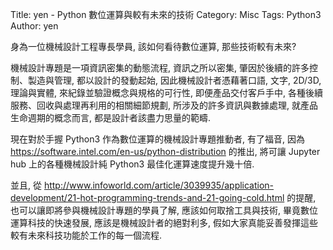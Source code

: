 Title: yen - Python 數位運算與較有未來的技術
Category: Misc
Tags: Python3
Author: yen

身為一位機械設計工程專長學員, 該如何看待數位運算, 那些技術較有未來?

<!-- PELICAN_END_SUMMARY -->

機械設計專題是一項資訊密集的動態流程, 資訊之所以密集, 肇因於後續的許多控制、製造與管理, 都以設計的發動起始, 因此機械設計者憑藉著口語, 文字, 2D/3D, 理論與實體, 來紀錄並驗證概念與規格的可行性, 即便產品交付客戶手中, 各種後續服務、回收與處理再利用的相關細節規劃, 所涉及的許多資訊與數據處理, 就產品生命週期的概念而言, 都是設計者該盡力思量的範疇.

現在對於手握 Python3 作為數位運算的機械設計專題推動者, 有了福音, 因為 <a href="https://software.intel.com/en-us/python-distribution">https://software.intel.com/en-us/python-distribution</a> 的推出, 將可讓 Jupyter hub 上的各種機械設計純 Python3 最佳化運算速度提升幾十倍.

並且, 從 <a href="http://www.infoworld.com/article/3039935/application-development/21-hot-programming-trends-and-21-going-cold.html">http://www.infoworld.com/article/3039935/application-development/21-hot-programming-trends-and-21-going-cold.html</a> 的提醒, 也可以讓即將參與機械設計專題的學員了解, 應該如何取捨工具與技術, 畢竟數位運算科技的快速發展, 應該是機械設計者的絕對利多, 假如大家真能妥善發揮這些較有未來科技功能於工作的每一個流程.